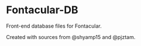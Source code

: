 # Fontacular-DB
Front-end database files for Fontacular.

Created with sources from @shyamp15 and @pjztam.
